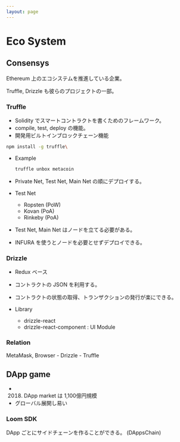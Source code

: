 ```yaml
---
layout: page
---
```


# Eco System

## Consensys

Ethereum 上のエコシステムを推進している企業。

Truffle, Drizzle も彼らのプロジェクトの一部。

### Truffle

* Solidity でスマートコントラクトを書くためのフレームワーク。
* compile, test, deploy の機能。
* 開発用ビルトインブロックチェーン機能

```sh
npm install -g truffle\
```

* Example
    ```sh
    truffle unbox metacoin
    ```

* Private Net, Test Net, Main Net の順にデプロイする。
* Test Net
    * Ropsten (PoW)
    * Kovan (PoA)
    * Rinkeby (PoA)
* Test Net, Main Net はノードを立てる必要がある。
* INFURA を使うとノードを必要とせずデプロイできる。

### Drizzle

* Redux ベース
* コントラクトの JSON を利用する。
* コントラクトの状態の取得、トランザクションの発行が楽にできる。

* Library
    * drizzle-react
    * drizzle-react-component : UI Module
    
### Relation

MetaMask, Browser - Drizzle - Truffle

## DApp game

* 2018. DApp market は 1,100億円規模
* グローバル展開し易い

### Loom SDK

DApp ごとにサイドチェーンを作ることができる。 (DAppsChain)